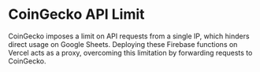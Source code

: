 # CoinGecko API Limit

CoinGecko imposes a limit on API requests from a single IP, which hinders direct usage on Google Sheets. Deploying these Firebase functions on Vercel acts as a proxy, overcoming this limitation by forwarding requests to CoinGecko.
